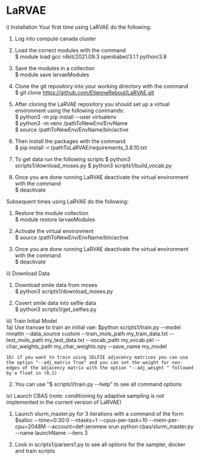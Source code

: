 # LaRVAE

i) Installation
Your first time using LaRVAE do the following:  

1) Log into compute canada cluster  

2) Load the correct modules with the command  
  $ module load gcc rdkit/2021.09.3 openbabel/3.1.1 python/3.8  

3) Save the modules in a collection  
  $ module save larvaeModules  

4) Clone the git repository into your working directory with the command  
  $ git clone https://github.com/EtienneReboul/LaRVAE.git  

5) After cloning the LaRVAE repository you should set up a virtual environment using the following commands:  
  $ python3 -m pip install --user virtualenv  
  $ python3 -m venv /pathToNewEnv/EnvName  
  $ source /pathToNewEnv/EnvName/bin/active  

6) Then install the packages with the command  
  $ pip install -r /pathToLaRVAE/requirements_3.8.10.txt  

7) To get data run the following scripts
  $ python3 scripts1/download_moses.py
  $ python3 scripts1/build_vocab.py
  
8) Once you are done running LaRVAE deactivate the virtual environment with the command  
  $ deactivate  
  

Subsequent times using LaRVAE do the following:  

1) Restore the module collection  
  $ module restore larvaeModules  

2) Activate the virtual environment  
  $ source /pathToNewEnv/EnvName/bin/active  

3) Once you are done running LaRVAE deactivate the virtual environment with the command  
  $ deactivate  

ii) Download Data  
  1) Download smile data from moses  
    $ python3 scripts1/download_moses.py  
    
  2) Covert smile data into seflie data  
    $ python3 scripts1/get_selfies.py  

iii) Train Initial Model   
  1a) Use tranvae to train an initial vae: 
    $python scripts1/train.py --model rnnattn --data_source custom --train_mols_path my_train_data.txt --test_mols_path my_test_data.txt --vocab_path my_vocab.pkl --char_weights_path my_char_weights.npy --save_name my_model
    
    1b) if you want to train using SELFIE adjacency matrices you can use the option "--adj_matrix True" and you can set the weight for non-edges of the adjacency matrix with the option "--adj_weight " followed by a float in (0,1)
    
  2) You can use "$ scripts1/train.py --help" to see all command options  

iv) Launch CBAS (note: conditioning by adaptive sampling is not implemented in the current version of LaRVAE)
  1) Launch slurm_master.py for 3 iterations with a command of the form
    $salloc --time=0:30:0 --ntasks=1 --cpus-per-task=10 --mem-per-cpu=2048M --account=def-jeromew srun python cbas/slurm_master.py --name launchName --iters 3  
    
  2) Look in scripts1/parsers1.py to see all options for the sampler, docker and train scripts
